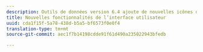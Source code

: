 ```yaml
---
description: Outils de données version 6.4 ajoute de nouvelles icônes d’espace de travail, des info-bulles, des écrans de démarrage et un raccourci F1 à l’aide.
title: Nouvelles fonctionnalités de l’interface utilisateur
uuid: cda1f15f-5a78-438d-b5a5-bf6573f0e0f4
translation-type: tm+mt
source-git-commit: aec1f7b14198cdde91f61d490a235022943bfedb

---
```




